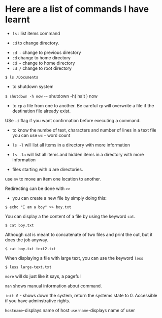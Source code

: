 # Here are a list of commands I have learnt 

- `ls` : list items command 

- `cd` to change directory.

* `cd -` change to previous directory
* `cd` change to home directory
* `cd ~` change to home directory
* `cd /` change to root directory

`$ ls /Documents`

- to shutdown system

`$ shutdown -h now`
-- shutdown -h( halt ) now

- to `cp` a file from one to another. Be careful `cp` will overwrite a file if the destination file already exist.

USe `-i` flag if you want confirmation before executing a command.

- to know the numbe of text, characters and number of lines in a text file you can use `wc` - word count

- `ls -l` will list all items in a directory  with more information

- `ls -la` will list all items and hidden items in a directory  with more information
-  files starting with *d* are directories.

use `mv` to move an item one location to another.

Redirecting can be done with `>>` 
- you can create a new file by simply doing this:

`$ echo "I am a boy" >> boy.txt`

You can display a the content of a file by using the keyword `cat`.

`$ cat boy.txt`

Although cat is meant to concatenate of two files and print the out, but it does the job anyway.

`$ cat boy.txt text2.txt`

When displaying a file with large text, you can use the keyword `less`

`$ less large-text.txt`

`more` will do just like it says, a pageful

`man` shows manual information about command.

`init 0` - shows down the system, return the systems state to 0. Accessible if you have adminstrative rights.

`hostname`-displays name of host
`username`-displays name of user